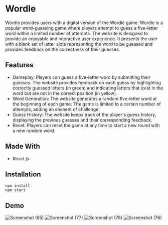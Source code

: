 # Wordle
Wordle provides users with a digital version of the Wordle game. Wordle is a popular word-guessing game where players attempt to guess a five-letter word within a limited number of attempts. The website is designed to provide an enjoyable and interactive user experience. It presents the user with a blank set of letter slots representing the word to be guessed and provides feedback on the correctness of their guesses.

## Features
- Gameplay: Players can guess a five-letter word by submitting their guesses. The website provides feedback on each guess by highlighting correctly guessed letters (in green) and indicating letters that exist in the word but are not in the correct position (in yellow).
- Word Generation: The website generates a random five-letter word at the beginning of each game. The game is limited to a certain number of attempts, adding an element of challenge.
- Guess History: The website keeps track of the player's guess history, displaying the previous guesses and their corresponding feedback.
- Reset: Players can reset the game at any time to start a new round with a new random word.

## Made With
- React.js

## Installation
```
npm install
npm start
```

## Demo
![Screenshot (65)](https://github.com/shivamchaudhary-r/wordle-react/assets/79602168/dcb1bc8f-85ec-47f2-8434-b5ca758a76e6)
![Screenshot (77)](https://github.com/shivamchaudhary-r/wordle-react/assets/79602168/087faba2-f821-46f9-a89e-0e23dd19dbdd)
![Screenshot (78)](https://github.com/shivamchaudhary-r/wordle-react/assets/79602168/be447f48-e42e-41b2-976b-c750c61efa72)
![Screenshot (76)](https://github.com/shivamchaudhary-r/wordle-react/assets/79602168/abaec8eb-f08d-4a46-a6f9-fba71f3b592c)
